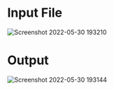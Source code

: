 # Input File

![Screenshot 2022-05-30 193210](https://user-images.githubusercontent.com/76675748/171071297-3cb1f927-a85c-4676-ad66-784901d9fb06.png)

# Output

![Screenshot 2022-05-30 193144](https://user-images.githubusercontent.com/76675748/171071305-7d7a3afa-c768-40bd-a82d-2574ad492c1d.png)
